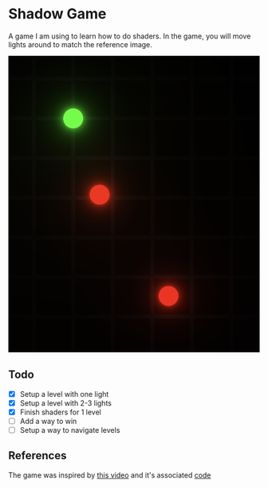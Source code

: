 # Shadow Game

A game I am using to learn how to do shaders. In the game, you will move lights
around to match the reference image.

![](./docs/screenshot.png)

## Todo

- [x] Setup a level with one light
- [x] Setup a level with 2-3 lights
- [x] Finish shaders for 1 level
- [ ] Add a way to win
- [ ] Setup a way to navigate levels

## References

The game was inspired by [this video](https://www.youtube.com/watch?v=bMTeCqNkId8) and it's associated [code](https://editor.p5js.org/BarneyCodes/sketches/brfZ0NNpZ)
